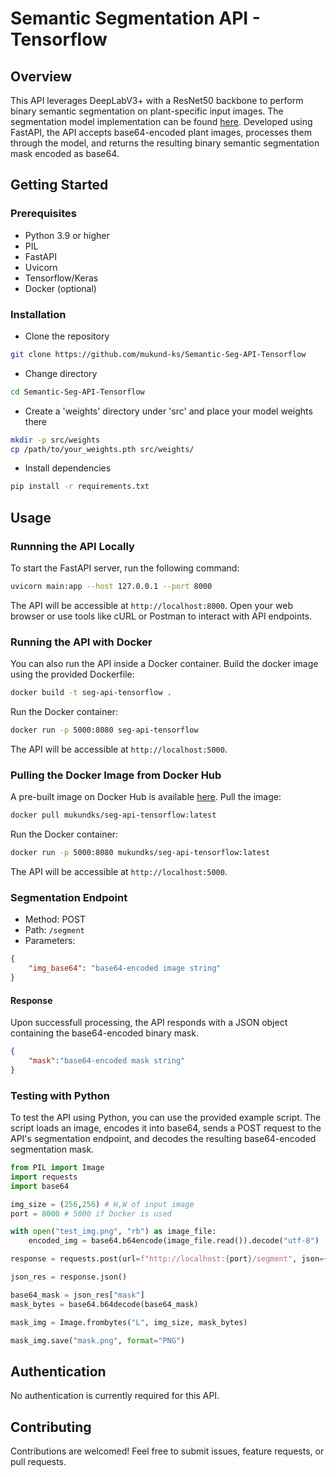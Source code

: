 # Semantic Segmentation API - Tensorflow

## Overview

This API leverages DeepLabV3+ with a ResNet50 backbone to perform binary semantic segmentation on plant-specific input images. The segmentation model implementation can be found [here](https://github.com/mukund-ks/DeepLabV3-Segmentation). Developed using FastAPI, the API accepts base64-encoded plant images, processes them through the model, and returns the resulting binary semantic segmentation mask encoded as base64.

## Getting Started

### Prerequisites

- Python 3.9 or higher
- PIL
- FastAPI
- Uvicorn
- Tensorflow/Keras
- Docker (optional)

### Installation

- Clone the repository
```bash
git clone https://github.com/mukund-ks/Semantic-Seg-API-Tensorflow
```

- Change directory
```bash
cd Semantic-Seg-API-Tensorflow
```

- Create a 'weights' directory under 'src' and place your model weights there
```bash
mkdir -p src/weights
cp /path/to/your_weights.pth src/weights/
```

- Install dependencies
```bash
pip install -r requirements.txt
```

## Usage

### Runnning the API Locally
To start the FastAPI server, run the following command:
```bash
uvicorn main:app --host 127.0.0.1 --port 8000
```
The API will be accessible at `http://localhost:8000`. Open your web browser or use tools like cURL or Postman to interact with API endpoints.

### Running the API with Docker

You can also run the API inside a Docker container. Build the docker image using the provided Dockerfile:
```bash
docker build -t seg-api-tensorflow .
```

Run the Docker container:
```bash
docker run -p 5000:8080 seg-api-tensorflow
```

The API will be accessible at `http://localhost:5000`.

### Pulling the Docker Image from Docker Hub

A pre-built image on Docker Hub is available [here](https://hub.docker.com/r/mukundks/seg-api-tensorflow). Pull the image:
```bash
docker pull mukundks/seg-api-tensorflow:latest
```

Run the Docker container:
```bash
docker run -p 5000:8080 mukundks/seg-api-tensorflow:latest
```

The API will be accessible at `http://localhost:5000`.

### Segmentation Endpoint
- Method: POST
- Path: `/segment`
- Parameters: 
```json
{
    "img_base64": "base64-encoded image string"
}
```

#### Response
Upon successfull processing, the API responds with a JSON object containing the base64-encoded binary mask.
```json
{
    "mask":"base64-encoded mask string"
}
```

### Testing with Python

To test the API using Python, you can use the provided example script. The script loads an image, encodes it into base64, sends a POST request to the API's segmentation endpoint, and decodes the resulting base64-encoded segmentation mask.

```python
from PIL import Image
import requests
import base64

img_size = (256,256) # H,W of input image
port = 8000 # 5000 if Docker is used

with open("test_img.png", "rb") as image_file:
    encoded_img = base64.b64encode(image_file.read()).decode("utf-8")

response = requests.post(url=f"http://localhost:{port}/segment", json={"img_base64": encoded_img})

json_res = response.json()

base64_mask = json_res["mask"]
mask_bytes = base64.b64decode(base64_mask)

mask_img = Image.frombytes("L", img_size, mask_bytes)

mask_img.save("mask.png", format="PNG")
```

## Authentication
No authentication is currently required for this API.

## Contributing
Contributions are welcomed! Feel free to submit issues, feature requests, or pull requests.